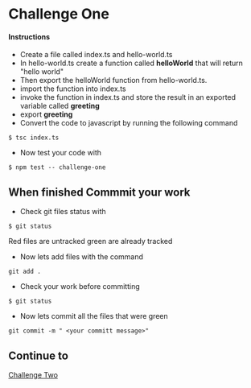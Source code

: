 # Challenge One

#### Instructions
* Create a file called index.ts and hello-world.ts
* In hello-world.ts create a function called **helloWorld** that will return "hello world"
* Then export the helloWorld function from hello-world.ts.
* import the function into index.ts
* invoke the function in index.ts and store the result in an exported variable called **greeting**
* export **greeting** 
* Convert the code to javascript by running the following command
```
$ tsc index.ts
```
* Now test your code with
```
$ npm test -- challenge-one
```

## When finished Commmit your work
* Check git files status with
``` 
$ git status
````
Red files are untracked green are already tracked

* Now lets add files with the command 
```
git add .
````
* Check your work before committing
```
$ git status
```
* Now lets commit all the files that were green 
``` 
git commit -m " <your committ message>"
```
## Continue to
[Challenge Two](https://github.com/SoftStackFactory/typescript-imports/tree/master/challenge-two)
